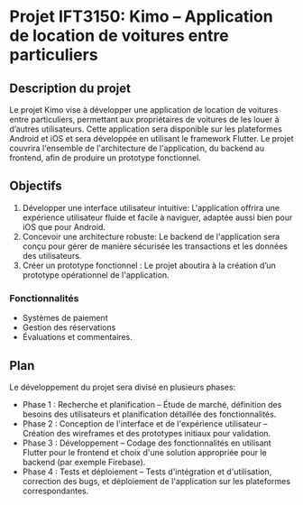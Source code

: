 # Projet IFT3150: Kimo – Application de location de voitures entre particuliers 

## Description du projet 

Le projet Kimo vise à développer une application de location de voitures entre particuliers, permettant aux propriétaires de voitures de les louer à d’autres utilisateurs. Cette application sera disponible sur les plateformes Android et iOS et sera développée en utilisant le framework Flutter. Le projet couvrira l'ensemble de l'architecture de l'application, du backend au frontend, afin de produire un prototype fonctionnel. 

 
## Objectifs 

1. Développer une interface utilisateur intuitive: L'application offrira une expérience utilisateur fluide et facile à naviguer, adaptée aussi bien pour iOS que pour Android. 
2. Concevoir une architecture robuste: Le backend de l'application sera conçu pour gérer de manière sécurisée les transactions et les données des utilisateurs. 
3. Créer un prototype fonctionnel : Le projet aboutira à la création d’un prototype opérationnel de l'application. 

### Fonctionnalités

- Systèmes de paiement
- Gestion des réservations
- Évaluations et commentaires.

## Plan

Le développement du projet sera divisé en plusieurs phases:

- Phase 1 : Recherche et planification – Étude de marché, définition des besoins des utilisateurs et planification détaillée des fonctionnalités. 
- Phase 2 : Conception de l'interface et de l'expérience utilisateur – Création des wireframes et des prototypes initiaux pour validation. 
- Phase 3 : Développement – Codage des fonctionnalités en utilisant Flutter pour le frontend et choix d'une solution appropriée pour le backend (par exemple Firebase). 
- Phase 4 : Tests et déploiement – Tests d'intégration et d'utilisation, correction des bugs, et 
déploiement de l'application sur les plateformes correspondantes. 
